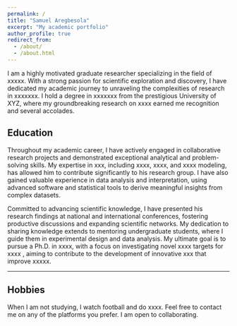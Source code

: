 ```yaml
---
permalink: /
title: "Samuel Aregbesola"
excerpt: "My academic portfolio"
author_profile: true
redirect_from: 
  - /about/
  - /about.html
---
```



I am a highly motivated graduate researcher specializing in the field of xxxxx. With a strong passion for scientific exploration and discovery, I have dedicated my academic journey to unraveling the complexities of research in xxxxxxx. I hold a degree in xxxxxxx from the prestigious University of XYZ, where my groundbreaking research on xxxx earned me recognition and several accolades.

## Education

Throughout my academic career, I have actively engaged in collaborative research projects and demonstrated exceptional analytical and problem-solving skills. My expertise in xxx, including xxxx, xxxx, and xxxx modeling, has allowed him to contribute significantly to his research group. I have also gained valuable experience in data analysis and interpretation, using advanced software and statistical tools to derive meaningful insights from complex datasets.


Committed to advancing scientific knowledge, I have presented his research findings at national and international conferences, fostering productive discussions and expanding scientific networks. My dedication to sharing knowledge extends to mentoring undergraduate students, where I guide them in experimental design and data analysis. My ultimate goal is to pursue a Ph.D. in xxxx, with a focus on investigating novel xxxx targets for xxxx , aiming to contribute to the development of innovative xxx that improve xxxxx.

---
## Hobbies
When I am not studying, I watch football and do xxxx. Feel free to contact me on any of the platforms you prefer. I am open to collaborating.
